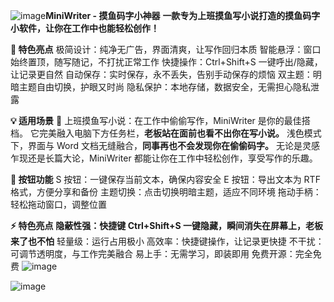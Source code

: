 ![image](https://github.com/user-attachments/assets/ece13154-baca-4c6c-83d7-4c482ce6b078)**MiniWriter - 摸鱼码字小神器**
**一款专为上班摸鱼写小说打造的摸鱼码字小软件，让你在工作中也能轻松创作！**

**🌟 特色亮点**
极简设计：纯净无广告，界面清爽，让写作回归本质
智能悬浮：窗口始终置顶，随写随记，不打扰正常工作
快捷操作：Ctrl+Shift+S 一键呼出/隐藏，让记录更自然
自动保存：实时保存，永不丢失，告别手动保存的烦恼
双主题：明暗主题自由切换，护眼又时尚
隐私保护：本地存储，数据安全，无需担心隐私泄露

**💡 适用场景**
📝 上班摸鱼写小说：在工作中偷偷写作，MiniWriter 是你的最佳搭档。
它完美融入电脑下方任务栏，**老板站在面前也看不出你在写小说。**
浅色模式下，界面与 Word 文档无缝融合，**同事再也不会发现你在偷偷码字。**
无论是灵感乍现还是长篇大论，MiniWriter 都能让你在工作中轻松创作，享受写作的乐趣。

**🔘 按钮功能**
S 按钮：一键保存当前文本，确保内容安全
E 按钮：导出文本为 RTF 格式，方便分享和备份
主题切换：点击切换明暗主题，适应不同环境
拖动手柄：轻松拖动窗口，调整位置

**⚡ 特色亮点**
**隐蔽性强：快捷键 Ctrl+Shift+S 一键隐藏，瞬间消失在屏幕上，老板来了也不怕**
轻量级：运行占用极小
高效率：快捷键操作，让记录更快捷
不干扰：可调节透明度，与工作完美融合
易上手：无需学习，即装即用
免费开源：完全免费
![image](https://github.com/user-attachments/assets/fb0b7618-17c1-47e8-a396-42cb095a005b)

![image](https://github.com/user-attachments/assets/0677a807-ff9a-4be2-81d1-eb7495152366)


